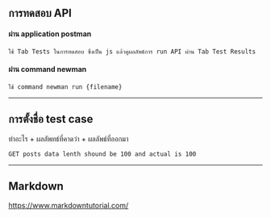 ## การทดสอบ API

#### ผ่าน application postman

	ใช้ Tab Tests ในการทดสอบ ซึ่งเป็น js แล้วดูผลลัพธ์การ run API ผ่าน Tab Test Results

#### ผ่าน command newman

	ใช้ command newman run {filename}

___

## การตั้งชื่อ test case

ทำอะไร + ผลลัพทธ์ที่คาดว่า + ผลลัพธ์ที่ออกมา

	GET posts data lenth shound be 100 and actual is 100

___

## Markdown

https://www.markdowntutorial.com/